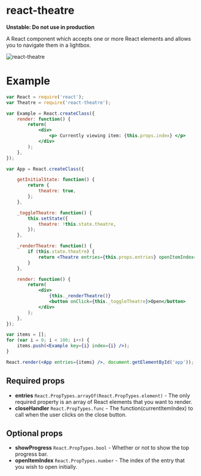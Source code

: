 # react-theatre

**Unstable: Do not use in production**

A React component which accepts one or more React elements and allows you to navigate them in a lightbox.

![react-theatre](https://dl.dropboxusercontent.com/s/9426ol8dpl4eijj/Screenshot%202015-03-15%2019.20.42.png?dl=0)

# Example

```jsx
var React = require('react');
var Theatre = require('react-theatre');

var Example = React.createClass({
    render: function() {
        return(
            <div>
                <p> Currently viewing item: {this.props.index} </p>
            </div>
        );
    },
});

var App = React.createClass({

    getInitialState: function() {
        return {
            theatre: true,
        };
    },

    _toggleTheatre: function() {
        this.setState({
            theatre: !this.state.theatre,
        });
    },

    _renderTheatre: function() {
        if (this.state.theatre) {
            return <Theatre entries={this.props.entries} openItemIndex={50} closeHandler={this._toggleTheatre} />;
        }
    },

    render: function() {
        return(
            <div>
                {this._renderTheatre()}
                <button onClick={this._toggleTheatre}>Open</button>
            </div>
        );
    },
});

var items = [];
for (var i = 0; i < 100; i++) {
    items.push(<Example key={i} index={i} />);
}

React.render(<App entries={items} />, document.getElementById('app'));

```

## Required props

- **entries** `React.PropTypes.arrayOf(React.PropTypes.element)` - The only required property is an array of React elements that you want to render.
- **closeHandler** `React.PropTypes.func` - The function(currentItemIndex) to call when the user clicks on the close button.

## Optional props

- **showProgress** `React.PropTypes.bool` - Whether or not to show the top progress bar.
- **openItemIndex** `React.PropTypes.number` - The index of the entry that you wish to open initially.
